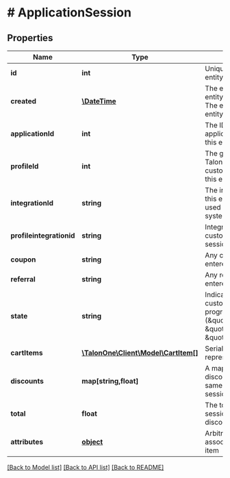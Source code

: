 # # ApplicationSession

## Properties

Name | Type | Description | Notes
------------ | ------------- | ------------- | -------------
**id** | **int** | Unique ID for this entity. | 
**created** | [**\DateTime**](\DateTime.md) | The exact moment this entity was created. The exact moment this entity was created. | 
**applicationId** | **int** | The ID of the application that owns this entity. | 
**profileId** | **int** | The globally unique Talon.One ID of the customer that created this entity. | [optional] 
**integrationId** | **string** | The integration ID for this entity sent to and used in the Talon.One system. | 
**profileintegrationid** | **string** | Integration ID of the customer for the session. | [optional] 
**coupon** | **string** | Any coupon code entered. | 
**referral** | **string** | Any referral code entered. | 
**state** | **string** | Indicating if the customer session is in progress (\&quot;open\&quot;), \&quot;closed\&quot;, or \&quot;cancelled\&quot;. | 
**cartItems** | [**\TalonOne\Client\Model\CartItem[]**](CartItem.md) | Serialized JSON representation. | 
**discounts** | **map[string,float]** | A map of labelled discount values, in the same currency as the session. | 
**total** | **float** | The total sum of the session before any discounts applied. | 
**attributes** | [**object**](.md) | Arbitrary properties associated with this item | [optional] 

[[Back to Model list]](../../README.md#documentation-for-models) [[Back to API list]](../../README.md#documentation-for-api-endpoints) [[Back to README]](../../README.md)


